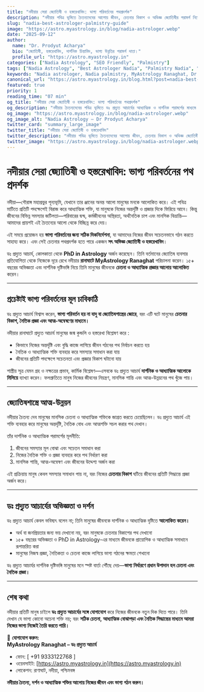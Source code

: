 ```yaml
---
title: "নদীয়ার সেরা জ্যোতিষী ও হস্তরেখাবিদ: ভাগ্য পরিবর্তনের পথপ্রদর্শক"
description: "নদীয়ার পবিত্র ভূমিতে চৈতন্যদেবের আলোয় জীবন, চেতনার বিকাশ ও অভিজ্ঞ জ্যোতিষীর পরামর্শ নিয়ে দার্শনিক ও আধ্যাত্মিক বিশ্লেষণ।"
slug: "nadia-best-astrologer-palmistry-guide"
image: "https://astro.myastrology.in/blog/nadia-astrologer.webp"
date: "2025-09-12"
author:
  name: "Dr. Prodyut Acharya"
  bio: "জ্যোতিষী, হস্তরেখাবিদ, দার্শনিক চিন্তাবিদ, ভাগ্য উন্নতির পরামর্শ দাতা।"
  profile_url: "https://astro.myastrology.in"
categories: ["Nadia Astrology", "SEO Friendly", "Palmistry"]
tags: ["Nadia Astrology", "Best Astrologer Nadia", "Palmistry Nadia", "Spiritual Guidance"]
keywords: "Nadia astrologer, Nadia palmistry, MyAstrology Ranaghat, Dr Prodyut Acharya, Nadia spiritual guidance"
canonical_url: "https://astro.myastrology.in/blog.html?post=nadia-best-astrologer"
featured: true
priority: 1
reading_time: "07 min"
og_title: "নদীয়ার সেরা জ্যোতিষী ও হস্তরেখাবিদ: ভাগ্য পরিবর্তনের পথপ্রদর্শক"
og_description: "নদীয়ার চৈতন্যদেবের পবিত্র ভূমিতে ডঃ প্রদ্যুত আচার্যের আধ্যাত্মিক ও দার্শনিক পরামর্শের মাধ্যমে ভাগ্য ও চেতনার বিকাশ।"
og_image: "https://astro.myastrology.in/blog/nadia-astrologer.webp"
og_image_alt: "Nadia Astrology – Dr Prodyut Acharya"
twitter_card: "summary_large_image"
twitter_title: "নদীয়ার সেরা জ্যোতিষী ও হস্তরেখাবিদ"
twitter_description: "নদীয়ার পবিত্র ভূমিতে চৈতন্যদেবের আলোয় জীবন, চেতনার বিকাশ ও অভিজ্ঞ জ্যোতিষীর পরামর্শ।"
twitter_image: "https://astro.myastrology.in/blog/nadia-astrologer.webp"
---
```



# নদীয়ার সেরা জ্যোতিষী ও হস্তরেখাবিদ: ভাগ্য পরিবর্তনের পথ প্রদর্শক 

নদীয়া—গৌরাঙ্গ মহাপ্রভুর পূন্যভূমি, যেখানে তার ঞ্জানের অনন্ত আলো মানুষের মনকে আলোকিত করে। এই পবিত্র মাটিতে প্রতিটি পদক্ষেপেই বিরাজ করে আধ্যাত্মিক শক্তি, যা মানুষকে নিজের অন্তর্দৃষ্টি ও প্রজ্ঞার দিকে ফিরিয়ে আনে। কিন্তু জীবনের বিভিন্ন সমস্যার জটিলতা—পরিবারের দ্বন্দ্ব, কর্মজীবনের অস্থিরতা, অর্থনৈতিক চাপ এবং মানসিক বিভ্রান্তি—আমাদের প্রায়শই এই চৈতন্যের আলো থেকে বিচ্ছিন্ন করে দেয়।  

এই সময়ে প্রয়োজন হয় **ভাগ্য পরিবর্তনের জন্য সঠিক দিকনির্দেশনা**, যা আমাদের নিজের জীবন সচেতনভাবে গঠন করতে সাহায্য করে। এবং সেই চেতনার পথপ্রদর্শক হতে পারে একজন **সৎ অভিজ্ঞ জ্যোতিষী ও হস্তরেখাবিদ**।  

ডঃ প্রদ্যুত আচার্য, কোলকাতা থেকে **PhD in Astrology** অর্জন করেছেন। তিনি বর্তমানের জ্যোতিষ ব্যবসার প্রতিযোগিতা থেকে নিজেকে দূরে রেখে নদীয়ার **রানাঘাটে MyAstrology Ranaghat** পরিচালনা করেন। ১৫+ বছরের অভিজ্ঞতা এবং দার্শনিক দৃষ্টিভঙ্গি নিয়ে তিনি মানুষের জীবনকে **চেতনা ও আধ্যাত্মিক প্রজ্ঞার আলোয় আলোকিত** করেন।  

---

## প্রচেষ্টাই ভাগ্য পরিবর্তনের মূল চাবিকাঠি

ডঃ প্রদ্যুত আচার্য বিশ্বাস করেন, **ভাগ্য পরিবর্তন হয় না যাদু বা জ্যোতিষশাস্ত্রের জোরে**, বরং এটি ঘটে মানুষের **চেতনার বিকাশ, নৈতিক প্রজ্ঞা এবং আত্ম-অন্বেষণের মাধ্যমে।**  

নদীয়ার রানাঘাটে প্রদ্যুত আচার্য মানুষের জন্ম কুন্ডলি ও হস্তরেখা বিশ্লেষণ করে :  
- কিভাবে নিজের অন্তর্দৃষ্টি এবং বুদ্ধি কাজে লাগিয়ে জীবন গঠনের পথ নির্বাচন করতে হয়  
- নৈতিক ও আধ্যাত্মিক শক্তি ব্যবহার করে সমস্যার সমাধান করা যায়  
- জীবনের প্রতিটি পদক্ষেপে সচেতনতা এবং প্রজ্ঞার বিকাশ ঘটানো যায়  

শাস্ত্রীয় সূত্র যেমন গ্রহ ও নক্ষত্রের প্রভাব, কার্মিক বিশ্লেষণ—এসবকে ডঃ প্রদ্যুত আচার্য **দার্শনিক ও আধ্যাত্মিক আলোকে মিলিয়ে** ব্যাখ্যা করেন। ফলশ্রুতিতে মানুষ নিজের জীবনের নিয়ন্ত্রণ, মানসিক শান্তি এবং আত্ম-উন্নয়নের পথ খুঁজে পায়।  

---

## জ্যোতিষশাস্ত্রে আত্ম-উন্নয়ন 

নদীয়ার চৈতন্য দেব মানুষের মানসিক চেতনা ও আধ্যাত্মিক শক্তিকে জাগ্রত করতে চেয়েছিলেন। ডঃ প্রদ্যুত আচার্য এই শক্তি ব্যবহার করে মানুষের অন্তর্দৃষ্টি, নৈতিক বোধ এবং আত্মশক্তি সচল করার পথ দেখান।  

তাঁর দার্শনিক ও আধ্যাত্মিক পরামর্শের মূলনীতি:  
1. জীবনের সমস্যার মূল বোঝা এবং সচেতন সমাধান করা  
2. নিজের নৈতিক শক্তি ও প্রজ্ঞা ব্যবহার করে পথ নির্ধারণ করা  
3. মানসিক শান্তি, আত্ম-অন্বেষণ এবং জীবনের উদ্দেশ্য অর্জন করা  

এই প্রক্রিয়ায় মানুষ কেবল সমস্যার সমাধান পায় না, বরং নিজের **চেতনার বিকাশ** ঘটিয়ে জীবনের প্রতিটি সিদ্ধান্তে প্রজ্ঞা অর্জন করে।  

---

## ডঃ প্রদ্যুত আচার্যের অভিজ্ঞতা ও দর্শন

ডঃ প্রদ্যুত আচার্য কেবল ভবিষ্যৎ বলেন না; তিনি মানুষের জীবনকে দার্শনিক ও আধ্যাত্মিক দৃষ্টিতে **আলোকিত করেন।**  
- অর্থ বা জনপ্রিয়তার জন্য ভয় দেখানো নয়, বরং মানুষকে চেতনার বিকাশের পথ দেখানো  
- ১৫+ বছরের অভিজ্ঞতা ও PhD in Astrology-এর মাধ্যমে জীবনকে প্রায়োগিক ও আধ্যাত্মিক সমাধানে রূপান্তরিত করা  
- মানুষের নিজস্ব প্রজ্ঞা, নৈতিকতা ও চেতনা কাজে লাগিয়ে ভাগ্য গঠনের ক্ষমতা শেখানো  

ডঃ প্রদ্যুত আচার্যর দার্শনিক দৃষ্টিভঙ্গি মানুষের মনে স্পষ্ট বার্তা পৌঁছে দেয়—**ভাগ্য নির্ধারণে প্রধান উপাদান হল চেতনা এবং নৈতিক প্রজ্ঞা।**  

---

## শেষ কথা

নদীয়ার প্রতিটি মানুষ চাইলে **ডঃ প্রদ্যুত আচার্যের সঙ্গে যোগাযোগ** করে নিজের জীবনকে নতুন দিক দিতে পারে। তিনি দেখান যে ভাগ্য কোনো অচেনা শক্তি নয়; বরং **সঠিক চেতনা, আধ্যাত্মিক বোঝাপড়া এবং নৈতিক সিদ্ধান্তের মাধ্যমে আমরা নিজের ভাগ্য নিজেই তৈরি করতে পারি।**  

📌 **যোগাযোগ করুন:**  
**MyAstrology Ranaghat – ডঃ প্রদ্যুত আচার্য**  
- ফোন: [ +91 9333122768 ]  
- ওয়েবসাইট: [https://astro.myastrology.in](https://astro.myastrology.in)  
- লোকেশন: রাণাঘাট, নদীয়া, পশ্চিমবঙ্গ  

**নদীয়ার চৈতন্য, দর্শন ও আধ্যাত্মিক শক্তির আলোয় নিজের জীবন এবং ভাগ্য গঠন করুন।**
